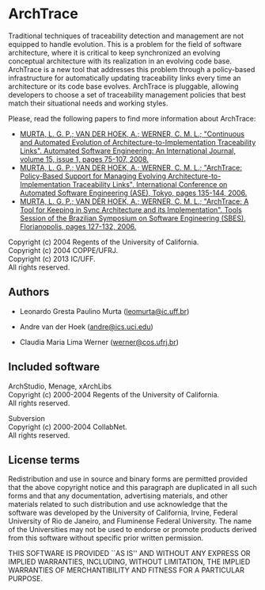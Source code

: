 ArchTrace
=========

Traditional techniques of traceability detection and management are
not equipped to handle evolution. This is a problem for the field
of software architecture, where it is critical to keep synchronized
an evolving conceptual architecture with its realization in an
evolving code base. ArchTrace is a new tool that addresses this
problem through a policy-based infrastructure for automatically
updating traceability links every time an architecture or its code
base evolves. ArchTrace is pluggable, allowing developers to choose
a set of traceability management policies that best match their
situational needs and working styles.

Please, read the following papers to find more information about
ArchTrace:

* [MURTA, L. G. P.; VAN DER HOEK, A.; WERNER, C. M. L.; "Continuous and Automated Evolution of Architecture-to-Implementation Traceability Links". Automated Software Engineering: An International Journal, volume 15, issue 1, pages 75-107, 2008.](http://dx.doi.org/10.1007/s10515-007-0020-6)
* [MURTA, L. G. P.; VAN DER HOEK, A.; WERNER, C. M. L.; "ArchTrace: Policy-Based Support for Managing Evolving Architecture-to-Implementation Traceability Links". International Conference on Automated Software Engineering (ASE), Tokyo, pages 135-144, 2006.](http://dx.doi.org/10.1109/ASE.2006.16)
* [MURTA, L. G. P.; VAN DER HOEK, A.; WERNER, C. M. L.; "ArchTrace: A Tool for Keeping in Sync Architecture and its Implementation". Tools Session of the Brazilian Symposium on Software Engineering (SBES), Florianopolis, pages 127-132, 2006.](http://www2.ic.uff.br/~leomurta/papers/murta2006.pdf)

Copyright (c) 2004 Regents of the University of California.  
Copyright (c) 2004 COPPE/UFRJ.  
Copyright (c) 2013 IC/UFF.  
All rights reserved.

Authors
-------

* Leonardo Gresta Paulino Murta (leomurta@ic.uff.br)

* Andre van der Hoek (andre@ics.uci.edu)

* Claudia Maria Lima Werner (werner@cos.ufrj.br)

Included software
-----------------

ArchStudio, Menage, xArchLibs  
Copyright (c) 2000-2004 Regents of the University of California.  
All rights reserved.

Subversion  
Copyright (c) 2000-2004 CollabNet.  
All rights reserved.

License terms
-------------

Redistribution and use in source and binary forms are permitted
provided that the above copyright notice and this paragraph are
duplicated in all such forms and that any documentation,
advertising materials, and other materials related to such
distribution and use acknowledge that the software was developed
by the University of California, Irvine, Federal University of
Rio de Janeiro, and Fluminense Federal University. The name of 
the Universities may not be used to endorse or promote products 
derived from this software without specific prior written permission.

THIS SOFTWARE IS PROVIDED ``AS IS'' AND WITHOUT ANY EXPRESS OR
IMPLIED WARRANTIES, INCLUDING, WITHOUT LIMITATION, THE IMPLIED
WARRANTIES OF MERCHANTIBILITY AND FITNESS FOR A PARTICULAR PURPOSE.